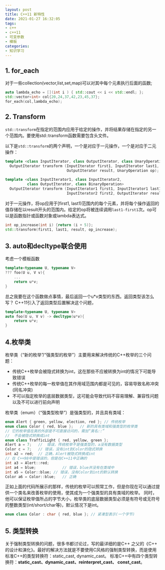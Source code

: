 ```yaml
---
layout: post
title: C++11 新特性
date: 2021-01-27 16:32:05
tags:
- c++
- c++11
- 可变参数
- 模板
categories:
- 知识学习
---
```

## 1. for_each

对于一些collection(vector,list,set,map)可以对其中每个元素执行后面的函数;
```c++
auto lambda_echo = [](int i ) { std::cout << i << std::endl; };  
std::vector<int> col{20,24,37,42,23,45,37};
for_each(col,lambda_echo);
```

<!--MORE-->

## 2. Transform

`std::transform`在指定的范围内应用于给定的操作，并将结果存储在指定的另一个范围内。要使用std::transform函数需要包含<algorithm>头文件。

以下是`std::transform`的两个声明，一个是对应于一元操作，一个是对应于二元操作：

```c++
template <class InputIterator, class OutputIterator, class UnaryOperation>
  OutputIterator transform (InputIterator first1, InputIterator last1,
                            OutputIterator result, UnaryOperation op);
	
template <class InputIterator1, class InputIterator2,
          class OutputIterator, class BinaryOperation>
  OutputIterator transform (InputIterator1 first1, InputIterator1 last1,
                            InputIterator2 first2, OutputIterator result,
```

对于一元操作，将op应用于[first1, last1)范围内的每个元素，并将每个操作返回的值存储在以result开头的范围内。给定的op将被连续调用`last1-first1`次。op可以是函数指针或函数对象或lambda表达式。
```c++
int op_increase(int i) {return (i + 5)};
std::transform(first1, last1, result, op_increase);
```

## 3. auto和decltype联合使用
考虑一个模板函数
```c++
template<typename U, typename V>
??? foo(U u, V v){
    ...
    return u*v;
}
```

总之我要在这个函数做点事情，最后返回一个u*v类型的东西。返回类型该怎么写？
C++11引入了返回类型后置解决这个问题，
```c++
template<typename U, typename V>
auto foo(U u, V v) -> decltype(u*v){
    return u*v;
}
```
## 4.枚举类
枚举类（“新的枚举”/“强类型的枚举”）主要用来解决传统的C++枚举的三个问题：

- 传统C++枚举会被隐式转换为int，这在那些不应被转换为int的情况下可能导致错误
- 传统C++枚举的每一枚举值在其作用域范围内都是可见的，容易导致名称冲突(同名冲突)
- 不可以指定枚举的底层数据类型，这可能会导致代码不容易理解、兼容性问题以及不可以进行前向声明


枚举类（enum）（“强类型枚举”）是强类型的，并且具有类域：
```c++
enum Alert { green, yellow, election, red }; // 传统枚举
enum class Color { red, blue };   // 新的具有类域和强类型的枚举类
// 它的枚举值在类的外部是不可直接访问的，需加“类名::”
//  不会被隐式转换成int
enum class TrafficLight { red, yellow, green };
Alert a = 7;   //  错误，传统枚举不是强类型的，a没有数据类型
Color c = 7;   // 错误，没有int到Color的隐式转换
int a2 = red;  // 正确，Alert被隐式转换成int
// 在 C++98中是错误的，但是在C++11中正确的
int a3 = Alert::red;
int a4 = blue;            // 错误，blue并没有在类域中
int a5 = Color::blue; // 错误，没有Color到int的默认转换
Color a6 = Color::blue;   // 正确
```
正如上面的代码所展示的那样，传统的枚举可以照常工作，但是你现在可以通过提供一个类名来改善枚举的使用，使其成为一个强类型的具有类域的枚举。
同时，他可以保证枚举值所占的字节大小，枚举类的底层数据类型必须是有符号或无符号的整数类型(int/short/char等)，默认情况下是int。
```c++
enum class Color : char { red, blue }; // 紧凑型表示(一个字节)
```

## 5. 类型转换
关于强制类型转换的问题，很多书都讨论过，写的最详细的是C++ 之父的《C++ 的设计和演化》。最好的解决方法就是不要使用C风格的强制类型转换，而是使用标准C++的类型转换符：static_cast, dynamic_cast。
标准C++中有四个类型转换符：**static_cast、dynamic_cast、reinterpret_cast、 const_cast**。